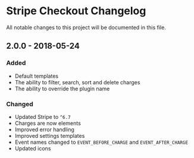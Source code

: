 # Stripe Checkout Changelog

All notable changes to this project will be documented in this file.

## 2.0.0 - 2018-05-24

### Added

- Default templates
- The ability to filter, search, sort and delete charges
- The ability to override the plugin name

### Changed

- Updated Stripe to `^6.7`
- Charges are now elements
- Improved error handling
- Improved settings templates
- Event names changed to `EVENT_BEFORE_CHARGE` and `EVENT_AFTER_CHARGE`
- Updated icons
